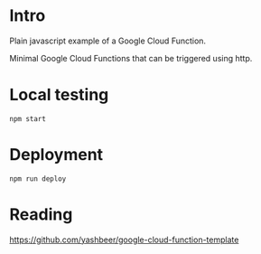 # Intro

Plain javascript example of a Google Cloud Function.

Minimal Google Cloud Functions that can be triggered using http.

# Local testing

```
npm start
```

# Deployment

```
npm run deploy
```

# Reading

https://github.com/yashbeer/google-cloud-function-template
